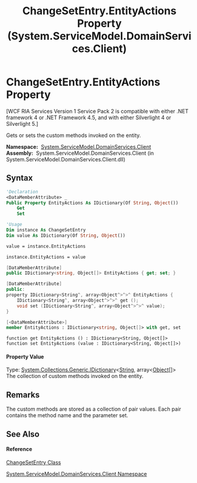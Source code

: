 ﻿---
title: ChangeSetEntry.EntityActions Property  (System.ServiceModel.DomainServices.Client)
TOCTitle: EntityActions Property
ms:assetid: P:System.ServiceModel.DomainServices.Client.ChangeSetEntry.EntityActions
ms:mtpsurl: https://msdn.microsoft.com/en-us/library/system.servicemodel.domainservices.client.changesetentry.entityactions(v=VS.91)
ms:contentKeyID: 28754639
ms.date: 01/27/2012
mtps_version: v=VS.91
f1_keywords:
- System.ServiceModel.DomainServices.Client.ChangeSetEntry.EntityActions
- System.ServiceModel.DomainServices.Client.ChangeSetEntry.get_EntityActions
- System.ServiceModel.DomainServices.Client.ChangeSetEntry.set_EntityActions
dev_langs:
- CSharp
- JScript
- VB
- FSharp
- c++
api_location:
- System.ServiceModel.DomainServices.Client.dll
api_name:
- System.ServiceModel.DomainServices.Client.ChangeSetEntry.EntityActions
- System.ServiceModel.DomainServices.Client.ChangeSetEntry.get_EntityActions
- System.ServiceModel.DomainServices.Client.ChangeSetEntry.set_EntityActions
api_type:
- Managed
topic_type:
- apiref
- kbSyntax
product_family_name: VS
ROBOTS: INDEX,FOLLOW
---

# ChangeSetEntry.EntityActions Property

\[WCF RIA Services Version 1 Service Pack 2 is compatible with either .NET framework 4 or .NET Framework 4.5, and with either Silverlight 4 or Silverlight 5.\]

Gets or sets the custom methods invoked on the entity.

**Namespace:**  [System.ServiceModel.DomainServices.Client](ff422479\(v=vs.91\).md)  
**Assembly:**  System.ServiceModel.DomainServices.Client (in System.ServiceModel.DomainServices.Client.dll)

## Syntax

``` vb
'Declaration
<DataMemberAttribute> _
Public Property EntityActions As IDictionary(Of String, Object())
    Get
    Set
```

``` vb
'Usage
Dim instance As ChangeSetEntry
Dim value As IDictionary(Of String, Object())

value = instance.EntityActions

instance.EntityActions = value
```

``` csharp
[DataMemberAttribute]
public IDictionary<string, Object[]> EntityActions { get; set; }
```

``` c++
[DataMemberAttribute]
public:
property IDictionary<String^, array<Object^>^>^ EntityActions {
    IDictionary<String^, array<Object^>^>^ get ();
    void set (IDictionary<String^, array<Object^>^>^ value);
}
```

``` fsharp
[<DataMemberAttribute>]
member EntityActions : IDictionary<string, Object[]> with get, set
```

``` jscript
function get EntityActions () : IDictionary<String, Object[]>
function set EntityActions (value : IDictionary<String, Object[]>)
```

#### Property Value

Type: [System.Collections.Generic.IDictionary](https://msdn.microsoft.com/en-us/library/s4ys34ea)\<[String](https://msdn.microsoft.com/en-us/library/s1wwdcbf), array\<[Object](https://msdn.microsoft.com/en-us/library/e5kfa45b)\[\]\>  
The collection of custom methods invoked on the entity.  

## Remarks

The custom methods are stored as a collection of pair values. Each pair contains the method name and the parameter set.

## See Also

#### Reference

[ChangeSetEntry Class](ff422693\(v=vs.91\).md)

[System.ServiceModel.DomainServices.Client Namespace](ff422479\(v=vs.91\).md)

